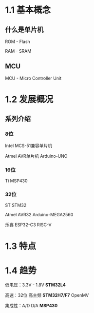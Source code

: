 # 1.1 基本概念

## 什么是单片机

ROM - Flash

RAM - SRAM

## MCU

MCU - Micro Controller Unit



# 1.2 发展概况

## 系列介绍

### 8位

Intel MCS-51兼容单片机

Atmel AVR单片机 Arduino-UNO

### 16位

Ti MSP430

### 32位

ST STM32

Atmel AVR32 Arduino-MEGA2560

乐鑫 ESP32-C3 RISC-V



# 1.3 特点



# 1.4 趋势

低电压：3.3V - 1.8V **STM32L4**

高速：32位 高主频 **STM32H7/F7** OpenMV

集成性：A/D D/A **MSP430**

